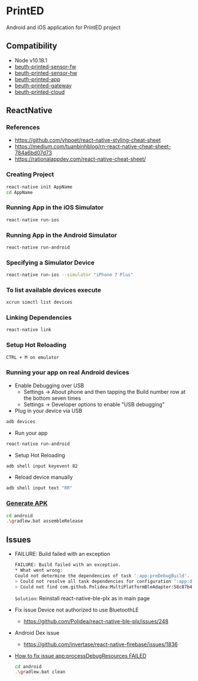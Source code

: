 # PrintED

Android and iOS application for PrintED project

## Compatibility

- Node v10.18.1
- [beuth-printed-sensor-fw](https://github.com/pdt590/beuth-printed-sensor-fw)
- [beuth-printed-sensor-hw](https://github.com/pdt590/beuth-printed-sensor-hw)
- [beuth-printed-app](https://github.com/pdt590/beuth-printed-app)
- [beuth-printed-gateway](https://github.com/pdt590/beuth-printed-gateway)
- [beuth-printed-cloud](https://github.com/pdt590/beuth-printed-cloud)

## ReactNative

### References

- https://github.com/vhpoet/react-native-styling-cheat-sheet
- https://medium.com/tuanbinhblog/rn-react-native-cheat-sheet-784a6bd07d73
- https://rationalappdev.com/react-native-cheat-sheet/ 

### Creating Project

```bash
react-native init AppName
cd AppName
```

### Running App in the iOS Simulator

```bash
react-native run-ios
```

### Running App in the Android Simulator

```bash
react-native run-android
```

### Specifying a Simulator Device

```bash
react-native run-ios --simulator "iPhone 7 Plus"
```

### To list available devices execute

```bash
xcrun simctl list devices
```

### Linking Dependencies

```bash
react-native link
```

### Setup Hot Reloading

```bash
CTRL + M on emulator
```

### Running your app on real Android devices

- Enable Debugging over USB
  - Settings → About phone and then tapping the Build number row at the bottom seven times
  - Settings → Developer options to enable "USB debugging"
- Plug in your device via USB

```bash  
adb devices
```

- Run your app

```bash
react-native run-android
```

- Setup Hot Reloading

```bash
adb shell input keyevent 82
```

- Reload device manually

```bash
adb shell input text "RR"
```

### [Generate APK](https://www.instamobile.io/android-development/generate-react-native-release-build-android/)

```bash
cd android
.\gradlew.bat assembleRelease
```

## Issues

- FAILURE: Build failed with an exception

  ```bash
  FAILURE: Build failed with an exception.
  * What went wrong:
  Could not determine the dependencies of task ':app:preDebugBuild'.
  > Could not resolve all task dependencies for configuration ':app:debugRuntimeClasspath'.
  > Could not find com.github.Polidea:MultiPlatformBleAdapter:58c87b49f12f4a5ab6f7af31f8085249e206400a.
  ```

  `Solution`: Reinstall react-native-ble-plx as in main page

- Fix issue Device not authorized to use BluetoothLE
  - https://github.com/Polidea/react-native-ble-plx/issues/248

- Android Dex issue
  - https://github.com/invertase/react-native-firebase/issues/1836

- [How to fix issue app:processDebugResources FAILED](https://github.com/oblador/react-native-vector-icons/issues/429)

  ```bash
  cd android
  .\gradlew.bat clean
  ```
